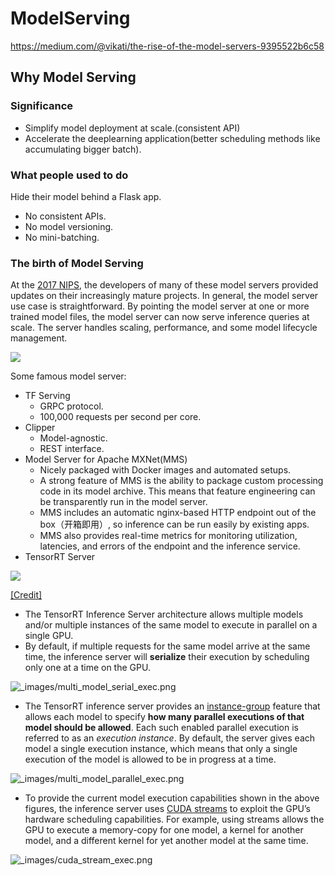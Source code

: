 # ModelServing

https://medium.com/@vikati/the-rise-of-the-model-servers-9395522b6c58

## Why Model Serving

### Significance

- Simplify model deployment at scale.(consistent API)
- Accelerate the deeplearning application(better scheduling methods like accumulating bigger batch).

### What people used to do

Hide their model behind a Flask app.

- No consistent APIs.
- No model versioning.
- No mini-batching.

### The birth of Model Serving

At the [2017 NIPS](https://nips.cc/Conferences/2017), the developers of many of these model servers provided updates on their increasingly mature projects. In general, the model server use case is straightforward. By pointing the model server at one or more trained model files, the model server can now serve inference queries at scale. The server handles scaling, performance, and some model lifecycle management.

![](https://miro.medium.com/max/1976/1*EQKPGTl8ifI_XMQ-JndEHw.png)

Some famous model server:

- TF Serving
  - GRPC protocol.
  - 100,000 requests per second per core.
- Clipper
  - Model-agnostic.
  - REST interface.
- Model Server for Apache MXNet(MMS)
  - Nicely packaged with Docker images and automated setups.
  - A strong feature of MMS is the ability to package custom processing code in its model archive. This means that feature engineering can be transparently run in the model server.
  - MMS includes an automatic nginx-based HTTP endpoint out of the box（开箱即用）, so inference can be run easily by existing apps.
  - MMS also provides real-time metrics for monitoring utilization, latencies, and errors of the endpoint and the inference service.
- TensorRT Server

![](https://docs.nvidia.com/deeplearning/sdk/tensorrt-inference-server-guide/docs/_images/arch.png)

[[Credit]](https://docs.nvidia.com/deeplearning/sdk/tensorrt-inference-server-guide/docs/architecture.html)

- The TensorRT Inference Server architecture allows multiple models and/or multiple instances of the same model to execute in parallel on a single GPU.
- By default, if multiple requests for the same model arrive at the same time, the inference server will **serialize** their execution by scheduling only one at a time on the GPU.

![_images/multi_model_serial_exec.png](https://docs.nvidia.com/deeplearning/sdk/tensorrt-inference-server-guide/docs/_images/multi_model_serial_exec.png)

- The TensorRT inference server provides an [instance-group](https://docs.nvidia.com/deeplearning/sdk/tensorrt-inference-server-guide/docs/model_configuration.html#section-instance-groups) feature that allows each model to specify **how many parallel executions of that model should be allowed**. Each such enabled parallel execution is referred to as an *execution instance*. By default, the server gives each model a single execution instance, which means that only a single execution of the model is allowed to be in progress at a time.

![_images/multi_model_parallel_exec.png](https://docs.nvidia.com/deeplearning/sdk/tensorrt-inference-server-guide/docs/_images/multi_model_parallel_exec.png)

- To provide the current model execution capabilities shown in the above figures, the inference server uses [CUDA streams](https://devblogs.nvidia.com/gpu-pro-tip-cuda-7-streams-simplify-concurrency/) to exploit the GPU’s hardware scheduling capabilities. For example, using streams allows the GPU to execute a memory-copy for one model, a kernel for another model, and a different kernel for yet another model at the same time.

![_images/cuda_stream_exec.png](https://docs.nvidia.com/deeplearning/sdk/tensorrt-inference-server-guide/docs/_images/cuda_stream_exec.png)

